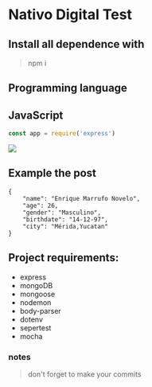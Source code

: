 # Nativo Digital Test

## Install all dependence with 
> npm i

## Programming language
## JavaScript
```js
const app = require('express')
```
![](./src/storage/imgs/js.png)

## Example the post
```
{
    "name": "Enrique Marrufo Novelo",
    "age": 26,
    "gender": "Masculino",
    "birthdate": "14-12-97",
    "city": "Mérida,Yucatan"
}
```


## Project requirements:
+ express
+ mongoDB
+ mongoose
+ nodemon
+ body-parser
+ dotenv
+ sepertest
+ mocha
  
### notes
>don't forget to make your commits